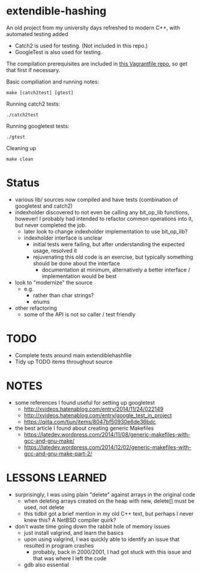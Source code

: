 # extendible-hashing
An old project from my university days refreshed to modern C++, with automated testing added

- Catch2 is used for testing. (Not included in this repo.)
- GoogleTest is also used for testing.

The compilation prerequisites are included in [this Vagrantfile repo](https://github.com/DavidAStevenson/dev-host "dev-host"), so get that first if necessary.

Basic compiliation and running notes:
```
make [catch2test] [gtest]
```
Running catch2 tests:
```
./catch2test
```
Running googletest tests:
```
./gtest
```
Cleaning up
```
make clean
```

# Status
- various lib/ sources now compiled and have tests (combination of googletest and catch2)
- indexholder discovered to not even be calling any bit_op_lib functions, however! I probably had intended to refactor common operations into it, but never completed the job.
  - later look to change indexholder implementation to use bit_op_lib?
  - indexholder interface is unclear
    - initial tests were failing, but after understanding the expected usage, resolved it
	- rejuvenating this old code is an exercise, but typically something should be done about the interface
	  - documentation at minimum, alternatively a better interface / implementation would be best
- look to "modernize" the source
  - e.g. 
  	- <string> rather than char strings? 
	- enums
- other refactoring
  - some of the API is not so caller / test friendly

# TODO
- Complete tests around main extendiblehashfile
- Tidy up TODO items throughout source

# NOTES
- some references I found useful for setting up googletest
  - http://xvideos.hatenablog.com/entry/2014/11/24/022149
  - http://xvideos.hatenablog.com/entry/google_test_in_project
  - https://qiita.com/tjun/items/8047bf50930e6de36bdc
- the best article I found about creating generic Makefiles
  - https://latedev.wordpress.com/2014/11/08/generic-makefiles-with-gcc-and-gnu-make/
  - https://latedev.wordpress.com/2014/12/02/generic-makefiles-with-gcc-and-gnu-make-part-2/

# LESSONS LEARNED
- surprisingly, I was using plain "delete" against arrays in the original code
  - when deleting arrays created on the heap with new, delete[] must be used, not delete
  - this tidbit got a brief mention in my old C++ text, but perhaps I never knew this? A NetBSD compiler quirk?
- don't waste time going down the rabbit hole of memory issues
  - just install valgrind, and learn the basics
  - upon using valgrind, I was quickly able to identify an issue that resulted in program crashes
  	- probably, back in 2000/2001, I had got stuck with this issue and that was where I left the code
  - gdb also essential
